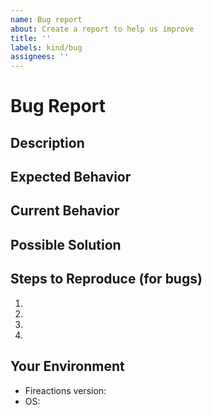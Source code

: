 ```yaml
---
name: Bug report
about: Create a report to help us improve
title: ''
labels: kind/bug
assignees: ''
---
```


# Bug Report

## Description
<!--- Provide a more detailed introduction to the issue itself, and why you consider it to be a bug -->

## Expected Behavior
<!--- If you're describing a bug, tell us what should happen -->
<!--- If you're suggesting a change/improvement, tell us how it should work -->

## Current Behavior
<!--- If describing a bug, tell us what happens instead of the expected behavior -->

## Possible Solution
<!--- Not obligatory, but suggest a fix/reason for the bug, -->

## Steps to Reproduce (for bugs)
<!--- Provide a link to a live example, or an unambiguous set of steps to -->
<!--- reproduce this bug. Include code to reproduce, if relevant -->
1.
2.
3.
4.

## Your Environment
<!--- Include as many relevant details about the environment you experienced the bug in -->
* Fireactions version:
* OS:
